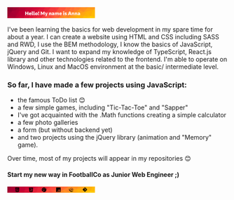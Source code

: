 <img src="https://github.com/90AnnaG/90AnnaG/blob/master/hello.png" alt="hello" style="max-width: 200px" />

I've been learning the basics for web development in my spare time for about a year. I can create a website using HTML and CSS including SASS and RWD, I use the BEM methodology, I know the basics of JavaScript, jQuery and Git. I want to expand my knowledge of TypeScript, React.js library and other technologies related to the frontend. I'm able to operate on Windows, Linux and MacOS environment at the basic/ intermediate level.

 ### So far, I have made a few projects using JavaScript:
 - the famous ToDo list :blush:
 - a few simple games, including "Tic-Tac-Toe" and "Sapper"
 - I've got acquainted with the .Math functions creating a simple calculator
 - a few photo galleries
 - a form (but without backend yet)
 - and two projects using the jQuery library (animation and "Memory" game).

 Over time, most of my projects will appear in my repositories  :blush:

#### Start my new way in FootballCo as Junior Web Engineer ;)

<img src="https://github.com/90AnnaG/90AnnaG/blob/master/technology.png" alt="hello" style="max-width: 200px" />
